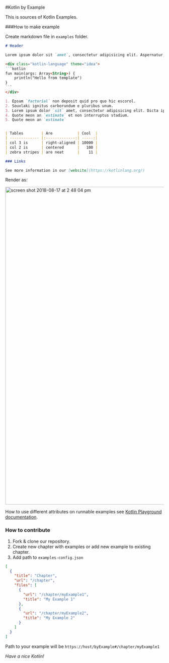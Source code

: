 #Kotlin by Example

This is sources of Kotlin Examples.

###How to make example

Create markdown file in `examples` folder.

```md
# Header

Lorem ipsum dolor sit `amet`, consectetur adipisicing elit. Aspernatur, molestias, velit?

<div class="kotlin-language" theme="idea">
`​`​`kotlin
fun main(args: Array<String>) {
    println("Hello from template")
}
`​`​`
</div>

1. Epsum `factorial` non deposit quid pro quo hic escorol.
2. Souvlaki ignitus carborundum e pluribus unum.
3. Lorem ipsum dolor `sit` amet, consectetur adipisicing elit. Dicta ipsa ipsam odio officiis repellat suscipit unde vel voluptatibus. Dolorum esse eum fugit nihil provident quae quaerat quidem reiciendis, repudiandae ullam.
4. Quote meon an `estimate` et non interruptus stadium.
5. Quote meon an `estimate`


| Tables        | Are           | Cool  |
| ------------- |:-------------:| -----:|
| col 3 is      | right-aligned | 10000 |
| col 2 is      | centered      |   100 |
| zebra stripes | are neat      |    11 |

### Links

See more information in our [website](https://kotlinlang.org/)
``` 
Render as:

<img width="1009" alt="screen shot 2018-08-17 at 2 48 04 pm" src="https://user-images.githubusercontent.com/10503748/44264811-a973cf00-a22c-11e8-9c3c-d0d85203d1a3.png">

How to use different attributes on runnable examples see [Kotlin Playground documentation](https://github.com/JetBrains/kotlin-playground/blob/master/README.md).

### How to contribute

1. Fork & clone our repository.
2. Create new chapter with examples or add new example to existing chapter.
3. Add path to `examples-config.json`

```json
[
  {
    "title": "Chapter",
    "url": "/chapter",
    "files": [
      {
        "url": "/chapter/myExample1",
        "title": "My Example 1"
      },
      {
        "url": "/chapter/myExample2",
        "title": "My Example 2"
      }
    ]
  }
]

```

Path to your example will be `https://host/byExample#/chapter/myExample1`


*Have a nice Kotlin!*
